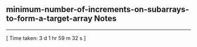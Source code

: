 <h2>minimum-number-of-increments-on-subarrays-to-form-a-target-array Notes</h2><hr>[ Time taken: 3 d 1 hr 59 m 32 s ]